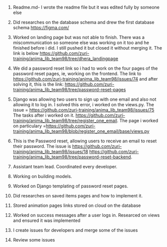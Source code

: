 1) Readme.md- I wrote the readme file but it was edited fully by someone else

2) Did researches on the database schema and drew the first database schema https://figma.com/

3) Worked on landing page but was not able to finish. There was a miscommunication so someone else was working on it too and he finished before i did. I still pushed it but closed it without merging it. The link is below
https://github.com/zuri-training/anima_lib_team98/tree/dhera_landingpage

4) We did a password reset link so i had to work on the four pages of the password reset pages, ie, working on the frontend. 
The link to https://github.com/zuri-training/anima_lib_team98/issues/74 and after solving it, this is the link: https://github.com/zuri-training/anima_lib_team98/tree/password-reset-pages

5) Django was allowing two users to sign up with one email and also not allowing it to log in. I solved this error, i worked on the views.py. The issue = https://github.com/zuri-training/anima_lib_team98/issues/75
The tasks after i worked on it. https://github.com/zuri-training/anima_lib_team98/tree/register_one_email. 
The page i worked on particulary =https://github.com/zuri-training/anima_lib_team98/blob/register_one_email/base/views.py

6) This is the Password reset, allowing users to receive an email to reset their password. The issue is https://github.com/zuri-training/anima_lib_team98/issues/18
https://github.com/zuri-training/anima_lib_team98/tree/password-reset-backend. 

7) Assistant team lead. Coordinated every developer. 

8) Working on building models.

9) Worked on Django templating of password reset pages. 

10) Did researches on saved items pages and how to implement it.

11) Stored animation pages links stored on cloud on the database

12) Worked on success messages after a user logs in. Researced on views and ensured it was implemented

13) I create issues for developers and merge some of the issues

14) Review some issues
